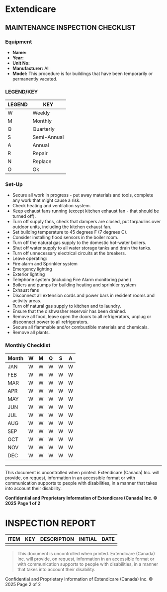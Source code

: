 # Extendicare
## MAINTENANCE INSPECTION CHECKLIST

### Equipment
- **Name:**
- **Year:**
- **Unit No:**
- **Manufacturer:** All
- **Model:** This procedure is for buildings that have been temporarily or permanently vacated.

### LEGEND/KEY
| LEGEND | KEY         |
|--------|-------------|
| W      | Weekly      |
| M      | Monthly     |
| Q      | Quarterly   |
| S      | Semi-Annual |
| A      | Annual      |
| R      | Repair      |
| N      | Replace     |
| O      | Ok          |

### Set-Up
- Secure all work in progress - put away materials and tools, complete any work that might cause a risk.
- Check heating and ventilation system.
- Keep exhaust fans running (except kitchen exhaust fan - that should be turned off).
- Turn off supply fans, check that dampers are closed, put tarpaulins over outdoor units, including the kitchen exhaust fan.
- Set building temperature to 45 degrees F (7 degrees C).
- Consider installing flood sensors in the boiler room.
- Turn off the natural gas supply to the domestic hot-water boilers.
- Shut off water supply to all water storage tanks and drain the tanks.
- Turn off unnecessary electrical circuits at the breakers.
- Leave operating:
- Fire alarm and Sprinkler system
- Emergency lighting
- Exterior lighting
- Telephone system (including Fire Alarm monitoring panel)
- Boilers and pumps for building heating and sprinkler system
- Exhaust fans
- Disconnect all extension cords and power bars in resident rooms and activity areas.
- Turn off natural gas supply to kitchen and to laundry.
- Ensure that the dishwasher reservoir has been drained.
- Remove all food, leave open the doors to all refrigerators, unplug or disconnect power to all refrigerators.
- Secure all flammable and/or combustible materials and chemicals.
- Remove all plants.

### Monthly Checklist
| Month | W | M | Q | S | A |
|-------|---|---|---|---|---|
| JAN   | W | W | W | W | W |
| FEB   | W | W | W | W | W |
| MAR   | W | W | W | W | W |
| APR   | W | W | W | W | W |
| MAY   | W | W | W | W | W |
| JUN   | W | W | W | W | W |
| JUL   | W | W | W | W | W |
| AUG   | W | W | W | W | W |
| SEP   | W | W | W | W | W |
| OCT   | W | W | W | W | W |
| NOV   | W | W | W | W | W |
| DEC   | W | W | W | W | W |

----

This document is uncontrolled when printed. Extendicare (Canada) Inc. will provide, on request, information in an accessible format or with communication supports to people with disabilities, in a manner that takes into account their disability.

**Confidential and Proprietary Information of Extendicare (Canada) Inc. © 2025**
**Page 1 of 2**

# INSPECTION REPORT

| ITEM | KEY | DESCRIPTION | INITIAL | DATE |
|------|-----|-------------|---------|------|
|      |     |             |         |      |

> This document is uncontrolled when printed. Extendicare (Canada) Inc. will provide, on request, information in an accessible format or with communication supports to people with disabilities, in a manner that takes into account their disability.

Confidential and Proprietary Information of Extendicare (Canada) Inc. © 2025
Page 2 of 2